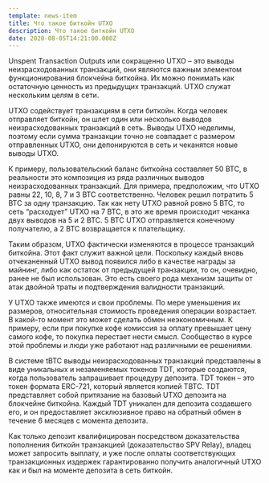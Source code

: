```yaml
---
template: news-item
title: Что такое биткойн UTXO
description: Что такое биткойн UTXO
date: 2020-08-05T14:21:00.000Z
---
```

Unspent Transaction Outputs или сокращенно UTXO – это выводы неизрасходованных транзакций, они являются важным элементом функционирования блокчейна биткойна. Их можно понимать как остаточную ценность из предыдущих транзакций. UTXO служат нескольким целям в сети.

UTXO содействует транзакциям в сети биткойн. Когда человек отправляет биткойн, он шлет один или несколько выводов неизрасходованных транзакций в сеть. Выводы UTXO неделимы, поэтому если сумма транзакции точно не совпадает с размером отправленных UTXO, они депонируются в сеть и чеканятся новые выводы UTXO.

К примеру, пользовательский баланс биткойна составляет 50 BTC, в реальности это композиция из ряда различных выводов неизрасходованных транзакций. Для примера, предположим, что UTXO равны 22, 10, 8, 7 и 3 BTC соответственно. Человек решил потратить 5 BTC за одну транзакцию. Так как нету UTXO равной ровно 5 BTC, то сеть “расходует” UTXO на 7 BTC, в это же время происходит чеканка двух выводов на 5 и 2 BTC. 5 BTC UTXO отправляется конечному получателю, а 2 BTC возвращается к плательщику.

Таким образом, UTXO фактически изменяются в процессе транзакций биткойна. Этот факт служит важной цели. Поскольку каждый вновь отчеканенный UTXO вывод появился либо в качестве награды за майнинг, либо как остаток от предыдущей транзакции, то он, очевидно, ранее не был использован. Это есть своего рода механизм защиты от атак двойной траты и подтверждения валидности транзакций.

У UTXO также имеются и свои проблемы. По мере уменьшения их размеров, относительная стоимость проведения операции возрастает. В какой-то момент это может сделать обмен неэкономичным. К примеру, если при покупке кофе комиссия за оплату превышает цену самого кофе, то покупка перестает нести смысл. Сообщество в курсе этой проблемы и люди уже работают над различными ее решениями.

В системе tBTC выводы неизрасходованных транзакций представлены в виде уникальных и незаменяемых токенов TDT, которые создаются, когда пользователь запрашивает процедуру депозита. TDT токен – это токен формата ERC-721, который является копией TBTC. TDT представляет собой притязание на базовый UTXO депозита на блокчейне биткойна. Каждый TDT уникален для депозита создавшего его, и он предоставляет эксклюзивное право на обратный обмен в течение 6 месяцев с момента депозита.

Как только депозит квалифицирован посредством доказательства пополнения биткойн транзакцией (доказательство SPV Relay), владец может запросить выплату, и уже после оплаты соответствующих транзакционных издержек гарантированно получить аналогичный UTXO как и был на моменте депозита в сеть биткойн.

